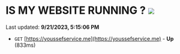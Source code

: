 # IS MY WEBSITE RUNNING ? [![](https://img.shields.io/static/v1?label=Sponsor&message=%E2%9D%A4&logo=GitHub&color=%23fe8e86)](https://github.com/sponsors/<username>)

Last updated: **9/21/2023, 5:15:06 PM**

- `GET` [https://youssefservice.me](https://youssefservice.me) - **Up** (833ms)
